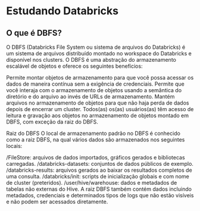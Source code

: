 # Estudando Databricks

## O que é DBFS?

O DBFS (Databricks File System ou sistema de arquivos do Databricks) é um sistema de arquivos distribuído montado no workspace do Databricks e disponível nos clusters. O DBFS é uma abstração do armazenamento escalável de objetos e oferece os seguintes benefícios:

Permite montar objetos de armazenamento para que você possa acessar os dados de maneira contínua sem a exigência de credenciais.
Permite que você interaja com o armazenamento de objetos usando a semântica do diretório e do arquivo ao invés de URLs de armazenamento.
Mantém arquivos no armazenamento de objetos para que não haja perda de dados depois de encerrar um cluster.
Todos(as) os(as) usuários(as) têm acesso de leitura e gravação aos objetos no armazenamento de objetos montado em DBFS, com exceção da raiz do DBFS.

Raiz do DBFS
O local de armazenamento padrão no DBFS é conhecido como a raiz DBFS, na qual vários dados são armazenados nos seguintes locais:

/FileStore: arquivos de dados importados, gráficos gerados e bibliotecas carregadas.
/databricks-datasets: conjuntos de dados públicos de exemplo.
/databricks-results: arquivos gerados ao baixar os resultados completos de uma consulta.
/databricks/init: scripts de inicialização globais e com nome de cluster (preteridos).
/user/hive/warehouse: dados e metadados de tabelas não externas do Hive.
A raiz DBFS também contém dados incluindo metadados, credenciais e determinados tipos de logs que não estão visíveis e não podem ser acessados diretamente.